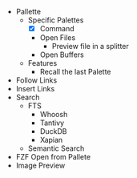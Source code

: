 - Pallette
  - Specific Palettes
      - [X] Command
      - Open Files
          - Preview file in a splitter
      - Open Buffers
  - Features
      - Recall the last Palette
- Follow Links
- Insert Links
- Search
    - FTS
        - Whoosh
        - Tantivy
        - DuckDB
        - Xapian
    - Semantic Search
- FZF Open from Pallete
- Image Preview
